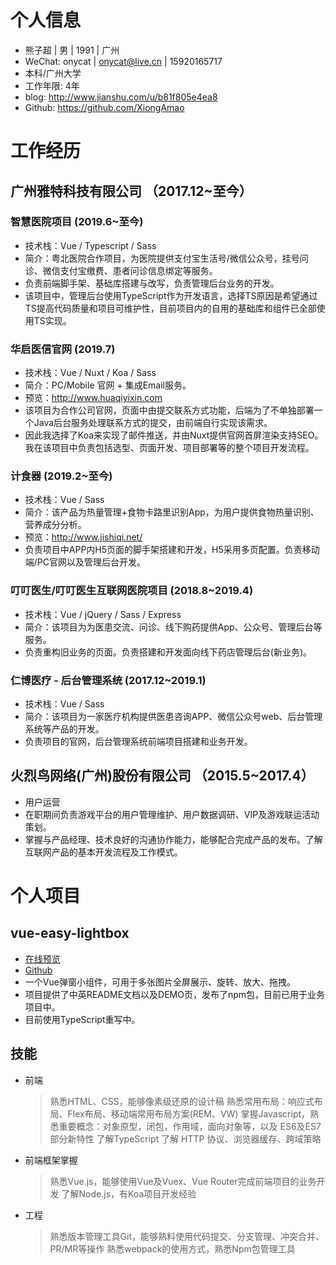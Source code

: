 
# 个人信息

- 熊子超 | 男 | 1991 | 广州
- WeChat: onycat | onycat@live.cn | 15920165717
- 本科/广州大学
- 工作年限: 4年
- blog: http://www.jianshu.com/u/b81f805e4ea8
- Github: https://github.com/XiongAmao

# 工作经历

## 广州雅特科技有限公司 （2017.12~至今）

### 智慧医院项目 (2019.6~至今)

- 技术栈：Vue / Typescript / Sass
- 简介：粤北医院合作项目，为医院提供支付宝生活号/微信公众号，挂号问诊、微信支付宝缴费、患者问诊信息绑定等服务。
- 负责前端脚手架、基础库搭建与改写，负责管理后台业务的开发。
- 该项目中，管理后台使用TypeScript作为开发语言，选择TS原因是希望通过TS提高代码质量和项目可维护性，目前项目内的自用的基础库和组件已全部使用TS实现。

### 华启医信官网 (2019.7)

- 技术栈：Vue / Nuxt / Koa / Sass
- 简介：PC/Mobile 官网 + 集成Email服务。
- 预览：http://www.huaqiyixin.com
- 该项目为合作公司官网，页面中由提交联系方式功能，后端为了不单独部署一个Java后台服务处理联系方式的提交，由前端自行实现该需求。
- 因此我选择了Koa来实现了邮件推送，并由Nuxt提供官网首屏渲染支持SEO。我在该项目中负责包括选型、页面开发、项目部署等的整个项目开发流程。

### 计食器 (2019.2~至今)

- 技术栈：Vue / Sass
- 简介：该产品为热量管理+食物卡路里识别App，为用户提供食物热量识别、营养成分分析。
- 预览：http://www.jishiqi.net/
- 负责项目中APP内H5页面的脚手架搭建和开发，H5采用多页配置。负责移动端/PC官网以及管理后台开发。

### 叮叮医生/叮叮医生互联网医院项目 (2018.8~2019.4)

- 技术栈：Vue / jQuery / Sass / Express
- 简介：该项目为为医患交流、问诊、线下购药提供App、公众号、管理后台等服务。
- 负责重构旧业务的页面。负责搭建和开发面向线下药店管理后台(新业务)。

### 仁博医疗 - 后台管理系统 (2017.12~2019.1)

- 技术栈：Vue / Sass 
- 简介：该项目为一家医疗机构提供医患咨询APP、微信公众号web、后台管理系统等产品的开发。
- 负责项目的官网，后台管理系统前端项目搭建和业务开发。

## 火烈鸟网络(广州)股份有限公司 （2015.5~2017.4）

- 用户运营
- 在职期间负责游戏平台的用户管理维护、用户数据调研、VIP及游戏联运活动策划。
- 掌握与产品经理、技术良好的沟通协作能力，能够配合完成产品的发布。了解互联网产品的基本开发流程及工作模式。

# 个人项目

## vue-easy-lightbox

- [在线预览](https://onycat.com/vue-easy-lightbox/)
- [Github](https://github.com/XiongAmao/vue-easy-lightbox)
- 一个Vue弹窗小组件，可用于多张图片全屏展示、旋转、放大、拖拽。
- 项目提供了中英README文档以及DEMO页，发布了npm包，目前已用于业务项目中。
- 目前使用TypeScript重写中。

## 技能

- 前端
    > 熟悉HTML、CSS，能够像素级还原的设计稿
    > 熟悉常用布局：响应式布局、Flex布局、移动端常用布局方案(REM、VW)
    > 掌握Javascript，熟悉重要概念：对象原型，闭包，作用域，面向对象等，以及 ES6及ES7 部分新特性
    > 了解TypeScript
    > 了解 HTTP 协议、浏览器缓存、跨域策略

- 前端框架掌握
    > 熟悉Vue.js，能够使用Vue及Vuex、Vue Router完成前端项目的业务开发
    > 了解Node.js，有Koa项目开发经验

- 工程
    > 熟悉版本管理工具Git，能够熟料使用代码提交、分支管理、冲突合并、PR/MR等操作
    > 熟悉webpack的使用方式，熟悉Npm包管理工具

